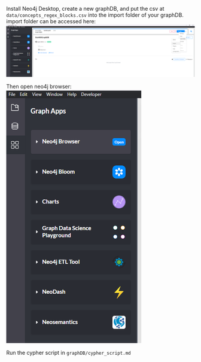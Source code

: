 Install Neo4j Desktop, create a new graphDB, 
and put the csv at `data/concepts_regex_blocks.csv` into the import folder of your graphDB.
import folder can be accessed here: ![alt text](image.png)

Then open neo4j browser: ![alt text](image-1.png)

Run the cypher script in `graphDB/cypher_script.md`